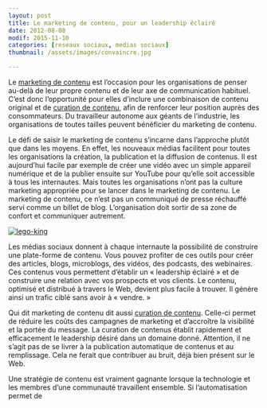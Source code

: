 ```yaml
---
layout: post
title: Le marketing de contenu, pour un leadership éclairé
date: 2012-08-08
modif: 2015-11-10
categories: [reseaux sociaux, medias sociaux]
thumbnail: /assets/images/convaincre.jpg

---
```


Le [marketing de contenu](le-marketing-de-contenu-est-roi.html "Le marketing de contenu est roi") est l’occasion pour les organisations de penser au-delà de leur propre contenu et de leur axe de communication habituel. C’est donc l’opportunité pour elles d’inclure une combinaison de contenu original et de [curation de contenu](la-curation-de-contenus-devient-de-plus-en-plus-populaire-en-marketing.html "La curation de contenus devient de plus en plus populaire en marketing"), afin de renforcer leur position auprès des consommateurs. Du travailleur autonome aux géants de l’industrie, les organisations de toutes tailles peuvent bénéficier du marketing de contenu.

Le défi de saisir le marketing de contenu s’incarne dans l’approche plutôt que dans les moyens. En effet, les nouveaux médias facilitent pour toutes les organisations la création, la publication et la diffusion de contenus. Il est aujourd’hui facile par exemple de créer une vidéo avec un simple appareil numérique et de la publier ensuite sur YouTube pour qu’elle soit accessible à tous les internautes. Mais toutes les organisations n’ont pas la culture marketing appropriée pour se lancer dans le marketing de contenu. Le marketing de contenu, ce n’est pas un communiqué de presse réchauffé servi comme un billet de blog. L’organisation doit sortir de sa zone de confort et communiquer autrement.

[![lego-king](../i1.wp.com/www.christianamauger.com/wp-content/uploads/2012/08/lego-kingc434.jpg?resize=285%2C263&amp;ssl=1 "lego-king")](../i1.wp.com/www.christianamauger.com/wp-content/uploads/2012/08/lego-kingeb45.jpg?ssl=1)

Les médias sociaux donnent à chaque internaute la possibilité de construire une plate-forme de contenu. Vous pouvez profiter de ces outils pour créer des articles, blogs, microblogs, des vidéos, des podcasts, des webinaires. Ces contenus vous permettent d’établir un « leadership éclairé » et de construire une relation avec vos prospects et vos clients. Le contenu, optimisé et distribué à travers le Web, devient plus facile à trouver. Il génère ainsi un trafic ciblé sans avoir à « vendre. »

Qui dit marketing de contenu dit aussi [curation de contenu](la-curation-de-contenus-devient-de-plus-en-plus-populaire-en-marketing.html "La curation de contenus devient de plus en plus populaire en marketing"). Celle-ci permet de réduire les coûts des campagnes de marketing et d’accroître la visibilité et la portée du message. La curation de contenus établit rapidement et efficacement le leadership désiré dans un domaine donné. Attention, il ne s’agit pas de se livrer à la publication automatique de contenus et au remplissage. Cela ne ferait que contribuer au bruit, déjà bien présent sur le Web.

Une stratégie de contenu est vraiment gagnante lorsque la technologie et les membres d’une communauté travaillent ensemble. Si l’automatisation permet de
